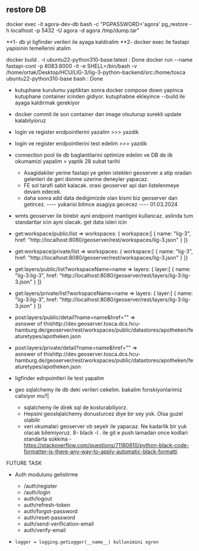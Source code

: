 ## restore DB

docker exec -it agora-dev-db bash -c "PGPASSWORD='agora' pg_restore -h localhost -p 5432 -U agora -d agora /tmp/dump.tar"

\*\*1- db yi ligfinder verileri ile ayaga kaldiralim
\*\*2- docker exec ile fastapi yapisinin temellerini atalim

docker build . -t ubuntu22-python310-base:latest : Done
docker run --name fastapi-cont -p 8083:8000 -it -e SHELL=/bin/bash -v /home/ortak/Desktop/HCU/LIG-3/lig-3-python-backend/src:/home/tosca ubuntu22-python310-base bash : Done

- kutuphane kurulumu yaptiktan sonra docker compose down yapinca kutuphane container icinden gidiyor. kutuphabne ekleyince --build ile ayaga kaldirmak gerekiyor
- docker commit ile son container dan image olsuturup surekli update kalabilyioruz
- login ve register endpointlerini yazalim >>> yazdik
- login ve register endpointlerini test edelim >>> yazdik
- connection pool ile db baglantilarini optimize edelim ve DB de ilk okumamizi yapalim > yaptik
  28 subat tarihi
  - Asagidakiler yerine fastapi ye gelen istekleri geoserver a atip oradan gelenleri de geri donme uzerine deneyler yapacaz.
  - FE sol tarafi sabit kalacak. orasi geoserver api dan listelenmeye devam edecek.
  - daha sonra add data dedigimizde olan kismi biz geoserver dan getircez.
    ---- yukarisi bitince asagiya gececez
    ---- 01.03.2024
- wmts geoserver ile birebir ayni endpoint mantigini kullancaz. aslinda tum standartlar icin ayni olacak. get data isleri icin
- get:workspace/public/list => workspaces: {
  workspace:[
  {
  name: "lig-3",
  href: "http://localhost:8080/geoserver/rest/workspaces/lig-3.json"
  }
  ]}
- get:workspace/private/list => workspaces: {
  workspace:[
  {
  name: "lig-3",
  href: "http://localhost:8080/geoserver/rest/workspaces/lig-3.json"
  }
  ]}

- get:layers/public/list?workspaceName=name => layers: {
  layer:[ {
  name: "lig-3:lig-3",
  href: "http://localhost:8080/geoserver/rest/layers/lig-3:lig-3.json"
  }
  ]}
- get:layers/private/list?workspaceName=name => layers: {
  layer:[ {
  name: "lig-3:lig-3",
  href: "http://localhost:8080/geoserver/rest/layers/lig-3:lig-3.json"
  }
  ]}

- post:layers/public/detail?name=name&href="" =>  
  asnswer of thishttp://dev.geoserver.tosca.dcs.hcu-hamburg.de/geoserver/rest/workspaces/public/datastores/apotheken/featuretypes/apotheken.json
- post:layers/private/detail?name=name&href="" =>  
  asnswer of thishttp://dev.geoserver.tosca.dcs.hcu-hamburg.de/geoserver/rest/workspaces/public/datastores/apotheken/featuretypes/apotheken.json

- ligfinder ednpointleri ile test yapalim
- geo sqlalchemy ile db deki verileri cekelim. bakalim fonskiyonlarimiz calisiyor mu?|
  - sqlalchemy ile direk sql de kosturabiliyorz.
  - Hepsini geoslqlalchemy donusturcez diye bir sey yok. Olsa guzel olabilir
  - veri okumalari geoserver vb seyelr ile yapacaz. Ne kadarlik bir yuk olacak bilemiyoruz.
    8- black -l . ile git e push lamadan once kodlari standarta sokkma - https://stackoverflow.com/questions/71180810/python-black-code-formatter-is-there-any-way-to-apply-automatic-black-formatti

FUTURE TASK

- Auth modulunu gelistirme

  - /auth/register
  - /auth/login
  - auth/logout
  - auth/refresh-token
  - auth/forgot-password
  - auth/reset-password
  - auth/send-verification-email
  - auth/verify-email

- `logger = logging.getLogger(__name__) kullanimini ogren`

